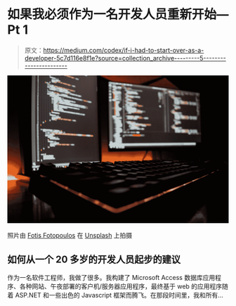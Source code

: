 # 如果我必须作为一名开发人员重新开始— Pt 1

> 原文：<https://medium.com/codex/if-i-had-to-start-over-as-a-developer-5c7d116e8f1e?source=collection_archive---------5----------------------->

![](img/24831e3f2c5b032df49c301ebc9fa117.png)

照片由 [Fotis Fotopoulos](https://unsplash.com/@ffstop?utm_source=unsplash&utm_medium=referral&utm_content=creditCopyText) 在 [Unsplash](https://unsplash.com/s/photos/programming?utm_source=unsplash&utm_medium=referral&utm_content=creditCopyText) 上拍摄

## 如何从一个 20 多岁的开发人员起步的建议

作为一名软件工程师，我做了很多。我构建了 Microsoft Access 数据库应用程序、各种网站、午夜部署的客户机/服务器应用程序，最终基于 web 的应用程序随着 ASP.NET 和一些出色的 Javascript 框架而腾飞。在那段时间里，我和所有…